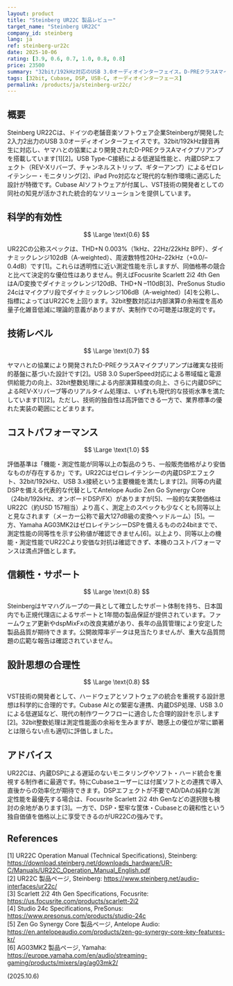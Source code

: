 ```yaml
---
layout: product
title: "Steinberg UR22C 製品レビュー"
target_name: "Steinberg UR22C"
company_id: steinberg
lang: ja
ref: steinberg-ur22c
date: 2025-10-06
rating: [3.9, 0.6, 0.7, 1.0, 0.8, 0.8]
price: 23500
summary: "32bit/192kHz対応のUSB 3.0オーディオインターフェイス。D-PREクラスAマイクプリアンプと低遅延DSPエフェクトを搭載し、独自の機能性で高いコストパフォーマンスを実現。"
tags: [32bit, Cubase, DSP, USB-C, オーディオインターフェース]
permalink: /products/ja/steinberg-ur22c/
---
```


## 概要

Steinberg UR22Cは、ドイツの老舗音楽ソフトウェア企業Steinbergが開発した2入力2出力のUSB 3.0オーディオインターフェイスです。32bit/192kHz録音再生に対応し、ヤマハとの協業により開発されたD-PREクラスAマイクプリアンプを搭載しています[1][2]。USB Type-C接続による低遅延性能と、内蔵DSPエフェクト（REV-Xリバーブ、チャンネルストリップ、ギターアンプ）によるゼロレイテンシー・モニタリング[2]、iPad Pro対応など現代的な制作環境に適応した設計が特徴です。Cubase AIソフトウェアが付属し、VST技術の開発者としての同社の知見が活かされた統合的なソリューションを提供しています。

## 科学的有効性

$$ \Large \text{0.6} $$

UR22Cの公称スペックは、THD+N 0.003%（1kHz、22Hz/22kHz BPF）、ダイナミックレンジ102dB（A-weighted）、周波数特性20Hz–22kHz（+0.0/–0.4dB）です[1]。これらは透明性に近い測定性能を示しますが、同価格帯の競合と比べて決定的な優位性はありません。例えばFocusrite Scarlett 2i2 4th GenはA/D変換でダイナミックレンジ120dB、THD+N –110dB[3]、PreSonus Studio 24cはマイクプリ段でダイナミックレンジ106dB（A-weighted）[4]を公称し、指標によってはUR22Cを上回ります。32bit整数対応は内部演算の余裕度を高め量子化雑音低減に理論的意義がありますが、実制作での可聴差は限定的です。

## 技術レベル

$$ \Large \text{0.7} $$

ヤマハとの協業により開発されたD-PREクラスAマイクプリアンプは確実な技術的基盤に基づいた設計です[2]。USB 3.0 SuperSpeed対応による帯域幅と電源供給能力の向上、32bit整数処理による内部演算精度の向上、さらに内蔵DSPによるREV-Xリバーブ等のリアルタイム処理は、いずれも現代的な技術水準を満たしています[1][2]。ただし、技術的独自性は高評価できる一方で、業界標準の優れた実装の範囲にとどまります。

## コストパフォーマンス

$$ \Large \text{1.0} $$

評価基準は「機能・測定性能が同等以上の製品のうち、一般販売価格がより安価なものが存在するか」です。UR22Cはゼロレイテンシーの内蔵DSPエフェクト、32bit/192kHz、USB 3.x接続という主要機能を満たします[2]。同等の内蔵DSPを備える代表的な代替としてAntelope Audio Zen Go Synergy Core（24bit/192kHz、オンボードDSP/FX）がありますが[5]、一般的な実勢価格はUR22C（約USD 157相当）より高く、測定上のスペックも少なくとも同等以上と見なされます（メーカー公称で最大127dB級の変換ヘッドルーム）[5]。一方、Yamaha AG03MK2はゼロレイテンシーDSPを備えるものの24bitまでで、測定性能の同等性を示す公称値が確認できません[6]。以上より、同等以上の機能・測定性能でUR22Cより安価な対抗は確認できず、本機のコストパフォーマンスは満点評価とします。

## 信頼性・サポート

$$ \Large \text{0.8} $$

Steinbergはヤマハグループの一員として確立したサポート体制を持ち、日本国内でも正規代理店によるサポートと1年間の製品保証が提供されています。ファームウェア更新やdspMixFxの改良実績があり、長年の品質管理により安定した製品品質が期待できます。公開故障率データは見当たりませんが、重大な品質問題の広範な報告は確認されていません。

## 設計思想の合理性

$$ \Large \text{0.8} $$

VST技術の開発者として、ハードウェアとソフトウェアの統合を重視する設計思想は科学的に合理的です。Cubase AIとの緊密な連携、内蔵DSP処理、USB 3.0による低遅延など、現代の制作ワークフローに適合した合理的設計を示します[2]。32bit整数処理は測定性能面の余裕を生みますが、聴感上の優位が常に顕著とは限らない点も適切に評価しました。

## アドバイス

UR22Cは、内蔵DSPによる遅延のないモニタリングやソフト・ハード統合を重視する制作者に最適です。特にCubaseユーザーには付属ソフトとの連携で導入直後からの効率化が期待できます。DSPエフェクトが不要でAD/DAの純粋な測定性能を最優先する場合は、Focusrite Scarlett 2i2 4th Genなどの選択肢も検討の余地があります[3]。一方で、DSP・堅牢な筐体・Cubaseとの親和性という独自価値を価格以上に享受できるのがUR22Cの強みです。

## References
[1] UR22C Operation Manual (Technical Specifications), Steinberg: https://download.steinberg.net/downloads_hardware/UR-C/Manuals/UR22C_Operation_Manual_English.pdf  
[2] UR22C 製品ページ, Steinberg: https://www.steinberg.net/audio-interfaces/ur22c/  
[3] Scarlett 2i2 4th Gen Specifications, Focusrite: https://us.focusrite.com/products/scarlett-2i2  
[4] Studio 24c Specifications, PreSonus: https://www.presonus.com/products/studio-24c  
[5] Zen Go Synergy Core 製品ページ, Antelope Audio: https://en.antelopeaudio.com/products/zen-go-synergy-core-key-features-kr/  
[6] AG03MK2 製品ページ, Yamaha: https://europe.yamaha.com/en/audio/streaming-gaming/products/mixers/ag/ag03mk2/

(2025.10.6)
